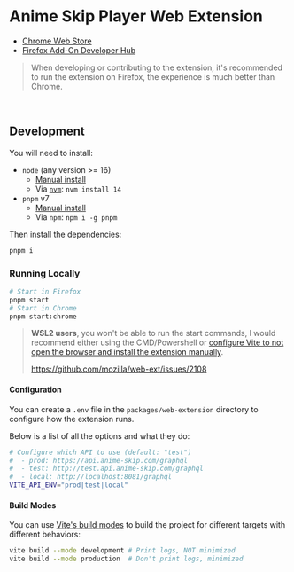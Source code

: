 # Anime Skip Player Web Extension

- [Chrome Web Store](https://chrome.google.com/webstore/devconsole/331629b9-cf31-4391-ad30-77dd0a36958d?hl=en)
- [Firefox Add-On Developer Hub](https://addons.mozilla.org/en-US/developers/addons)

> When developing or contributing to the extension, it's recommended to run the extension on Firefox, the experience is much better than Chrome.

<br/>

## Development

You will need to install:

- `node` (any version >= 16)
  - [Manual install](https://nodejs.org)
  - Via [`nvm`](https://github.com/nvm-sh/nvm): `nvm install 14`
- `pnpm` v7
  - [Manual install](https://pnpm.io/)
  - Via `npm`: `npm i -g pnpm`

Then install the dependencies:

```bash
pnpm i
```

### Running Locally

```bash
# Start in Firefox
pnpm start
# Start in Chrome
pnpm start:chrome
```

> **WSL2 users**, you won't be able to run the start commands, I would recommend either using the CMD/Powershell or [configure Vite to not open the browser and install the extension manually](https://github.com/aklinker1/vite-plugin-web-extension/pull/12).
>
> https://github.com/mozilla/web-ext/issues/2108

#### Configuration

You can create a `.env` file in the `packages/web-extension` directory to configure how the extension runs.

Below is a list of all the options and what they do:

```bash
# Configure which API to use (default: "test")
#  - prod: https://api.anime-skip.com/graphql
#  - test: http://test.api.anime-skip.com/graphql
#  - local: http://localhost:8081/graphql
VITE_API_ENV="prod|test|local"
```

#### Build Modes

You can use [Vite's build modes](https://vitejs.dev/guide/env-and-mode.html) to build the project for different targets with different behaviors:

```bash
vite build --mode development # Print logs, NOT minimized
vite build --mode production  # Don't print logs, minimized
```
